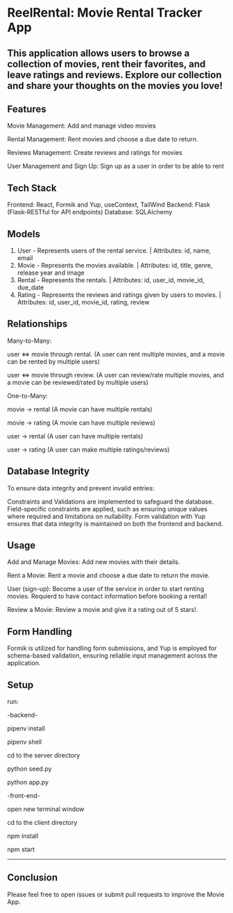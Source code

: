 # ReelRental: Movie Rental Tracker App

This application allows users to browse a collection of movies, rent their favorites, and leave ratings and reviews. Explore our collection and share your thoughts on the movies you love!
---

## Features

Movie Management: Add and manage video movies

Rental Management: Rent movies and choose a due date to return.

Reviews Management: Create reviews and ratings for movies 

User Management and Sign Up: Sign up as a user in order to be able to rent


## Tech Stack
Frontend: React, Formik and Yup, useContext, TailWind
Backend: Flask (Flask-RESTful for API endpoints)
Database: SQLAlchemy


## Models
1.	User - Represents users of the rental service.
|	Attributes: id, name, email
2.	Movie - Represents the movies available.
|	Attributes: id, title, genre, release year and image
3.	Rental - Represents the rentals.
|	Attributes: id, user_id, movie_id, due_date
4.	Rating - Represents the reviews and ratings given by users to movies.
|	Attributes: id, user_id, movie_id, rating, review


## Relationships

Many-to-Many:

user ⇔ movie through rental. (A user can rent multiple movies, and a movie can be rented by multiple users)

user ⇔ movie through review. (A user can review/rate multiple movies, and a movie can be reviewed/rated by multiple users)



One-to-Many:

movie → rental (A movie can have multiple rentals)

movie → rating (A movie can have multiple reviews)

user → rental (A user can have multiple rentals)

user → rating (A user can make multiple ratings/reviews)



## Database Integrity

To ensure data integrity and prevent invalid entries:

Constraints and Validations are implemented to safeguard the database.
Field-specific constraints are applied, such as ensuring unique values where required and limitations on nullability.
Form validation with Yup ensures that data integrity is maintained on both the frontend and backend.

## Usage
Add and Manage Movies: Add new movies with their details.


Rent a Movie: Rent a movie and choose a due date to return the movie.


User (sign-up): Become a user of the service in order to start renting movies. Requierd to have contact information before booking a rental!


Review a Movie: Review a movie and give it a rating out of 5 stars!.


## Form Handling
Formik is utilized for handling form submissions, and Yup is employed for schema-based validation, ensuring reliable input management across the application.

## Setup

run:

-backend-

pipenv install

pipenv shell

cd to the server directory

python seed.py

python app.py

-front-end-

open new terminal window

cd to the client directory

npm install

npm start

---

## Conclusion

Please feel free to open issues or submit pull requests to improve the Movie App.